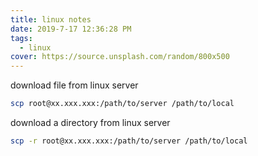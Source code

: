 ```yaml
---
title: linux notes
date: 2019-7-17 12:36:28 PM
tags:
  - linux
cover: https://source.unsplash.com/random/800x500
---
```


download file from linux server
```bash
scp root@xx.xxx.xxx:/path/to/server /path/to/local
```

download a directory from linux server
```bash
scp -r root@xx.xxx.xxx:/path/to/server /path/to/local
```